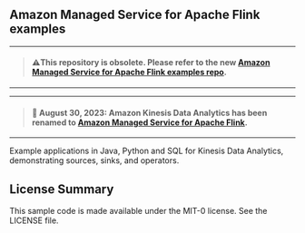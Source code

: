 ## Amazon Managed Service for Apache Flink examples


--------
> #### ⚠️This repository is obsolete. Please refer to the new [Amazon Managed Service for Apache Flink examples repo](https://github.com/aws-samples/amazon-managed-service-for-apache-flink-examples).
--------

--------
>  #### 🚨 August 30, 2023: Amazon Kinesis Data Analytics has been renamed to [Amazon Managed Service for Apache Flink](https://aws.amazon.com/managed-service-apache-flink).
--------

Example applications in Java, Python and SQL for Kinesis Data Analytics, demonstrating sources, sinks, and operators.

## License Summary

This sample code is made available under the MIT-0 license. See the LICENSE file.
